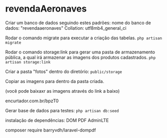 # revendaAeronaves

Criar um banco de dados seguindo estes padrões:
nome do banco de dados: "revendaaeronaves"
Collation: utf8mb4_general_ci


Rodar o comando migrate para executar a criação das tabelas.
```php artisan migrate```

Rodar o comando storage:link para gerar uma pasta de armazenamento pública, a qual irá armazenar as imagens dos produtos cadastrados.
```php artisan storage:link```

Criar a pasta "fotos" dentro do diretório:
```public/storage```

Copiar as imagens para dentro da pasta criada.


(você pode baixaxr as imagens através do link a baixo)

encurtador.com.br/bpzT0


Gerar base de dados para testes:
```php artisan db:seed```


instalação de dependências:
DOM PDF
AdminLTE


composer require barryvdh/laravel-dompdf


